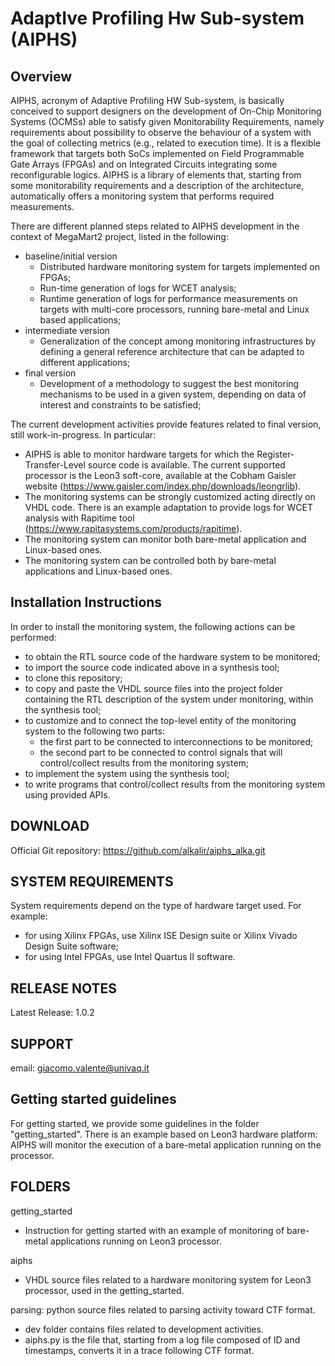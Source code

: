 # AdaptIve Profiling Hw Sub-system (AIPHS)

## Overview
AIPHS, acronym of Adaptive Profiling HW Sub-system, is basically conceived to support designers on the development of On-Chip Monitoring Systems (OCMSs) able to satisfy given Monitorability Requirements, namely requirements about possibility to observe the behaviour of a system with the goal of collecting metrics (e.g., related to execution time). It is a flexible framework that targets both SoCs implemented on Field Programmable Gate Arrays (FPGAs) and on Integrated Circuits integrating some reconfigurable logics.
AIPHS is a library of elements that, starting from some monitorability requirements and a description of the architecture, automatically offers a monitoring system that performs required measurements.

There are different planned steps related to AIPHS development in the context of MegaMart2 project, listed in the following:
- baseline/initial version
	- Distributed hardware monitoring system for targets implemented on FPGAs;
	- Run-time generation of logs for WCET analysis;
	- Runtime generation of logs for performance measurements on targets with multi-core processors, running bare-metal and Linux based applications;
- intermediate version
	- Generalization of the concept among monitoring infrastructures by defining a general reference architecture that can be adapted to different applications;
- final version
	- Development of a methodology to suggest the best monitoring mechanisms to be used in a given system, depending on data of interest and constraints to be satisfied;

The current development activities provide features related to final version, still work-in-progress. In particular:
- AIPHS is able to monitor hardware targets for which the Register-Transfer-Level source code is available. The current supported processor is the Leon3 soft-core, available at the Cobham Gaisler website (https://www.gaisler.com/index.php/downloads/leongrlib).
- The monitoring systems can be strongly customized acting directly on VHDL code. There is an example adaptation to provide logs for WCET analysis with Rapitime tool (https://www.rapitasystems.com/products/rapitime).
- The monitoring system can monitor both bare-metal application and Linux-based ones.
- The monitoring system can be controlled both by bare-metal applications and Linux-based ones.

## Installation Instructions
In order to install the monitoring system, the following actions can be performed:
- to obtain the RTL source code of the hardware system to be monitored;
- to import the source code indicated above in a synthesis tool;
- to clone this repository;
- to copy and paste the VHDL source files into the project folder containing the RTL description of the system under monitoring, within the synthesis tool;
- to customize and to connect the top-level entity of the monitoring system to the following two parts:
	- the first part to be connected to interconnections to be monitored;
	- the second part to be connected to control signals that will control/collect results from the monitoring system;
- to implement the system using the synthesis tool;
- to write programs that control/collect results from the monitoring system using provided APIs.

## DOWNLOAD
Official Git repository: https://github.com/alkalir/aiphs_alka.git

## SYSTEM REQUIREMENTS
System requirements depend on the type of hardware target used. For example:
- for using Xilinx FPGAs, use Xilinx ISE Design suite or Xilinx Vivado Design Suite software;
- for using Intel FPGAs, use Intel Quartus II software.

## RELEASE NOTES
Latest Release: 1.0.2

## SUPPORT
email: giacomo.valente@univaq.it 

## Getting started guidelines
For getting started, we provide some guidelines in the folder "getting_started". There is an example based on Leon3 hardware platform: AIPHS will monitor the execution of a bare-metal application running on the processor.

## FOLDERS

getting_started
- Instruction for getting started with an example of monitoring of bare-metal applications running on Leon3 processor.

aiphs
- VHDL source files related to a hardware monitoring system for Leon3 processor, used in the getting_started.

parsing: python source files related to parsing activity toward CTF format.
- dev folder contains files related to development activities.
- aiphs.py is the file that, starting from a log file composed of ID and timestamps, converts it in a trace following CTF format.

